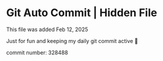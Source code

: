 # Git Auto Commit | Hidden File

This file was added Feb 12, 2025

Just for fun and keeping my daily git commit active 🤪

commit number: 328488
